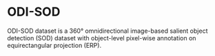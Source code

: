 # ODI-SOD
ODI-SOD dataset is a 360° omnidirectional image-based salient object detection (SOD) dataset with object-level pixel-wise annotation on equirectangular projection (ERP).
